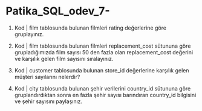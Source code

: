 # Patika_SQL_odev_7-

1. Kod | film tablosunda bulunan filmleri rating değerlerine göre gruplayınız.

2. Kod | film tablosunda bulunan filmleri replacement_cost sütununa göre grupladığımızda film sayısı 50 den fazla olan replacement_cost değerini ve karşılık gelen film sayısını sıralayınız.

3. Kod | customer tablosunda bulunan store_id değerlerine karşılık gelen müşteri sayılarını nelerdir?

4. Kod | city tablosunda bulunan şehir verilerini country_id sütununa göre gruplandırdıktan sonra en fazla şehir sayısı barındıran country_id bilgisini ve şehir sayısını paylaşınız.
